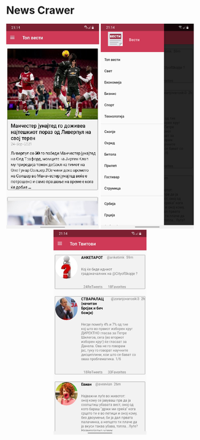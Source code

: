 # News Crawer

<p align="center">
  <img src="assets/main.jpg" width="250" height="550">
  <img src="assets/side.jpg" width="250" height="550">
  <img src="assets/tweets.jpg" width="250" height="550">
</p>